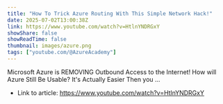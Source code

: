 ```yaml
---
title: "How To Trick Azure Routing With This Simple Network Hack!"
date: 2025-07-02T13:00:38Z
link: https://www.youtube.com/watch?v=HtlnYNDRGxY
showShare: false
showReadTime: false
thumbnail: images/azure.png
tags: ["youtube.com/@AzureAcademy"]
---
```

Microsoft Azure is REMOVING Outbound Access to the Internet! How will Azure Still Be Usable? It's Actually Easier Then you ...

- Link to article: https://www.youtube.com/watch?v=HtlnYNDRGxY